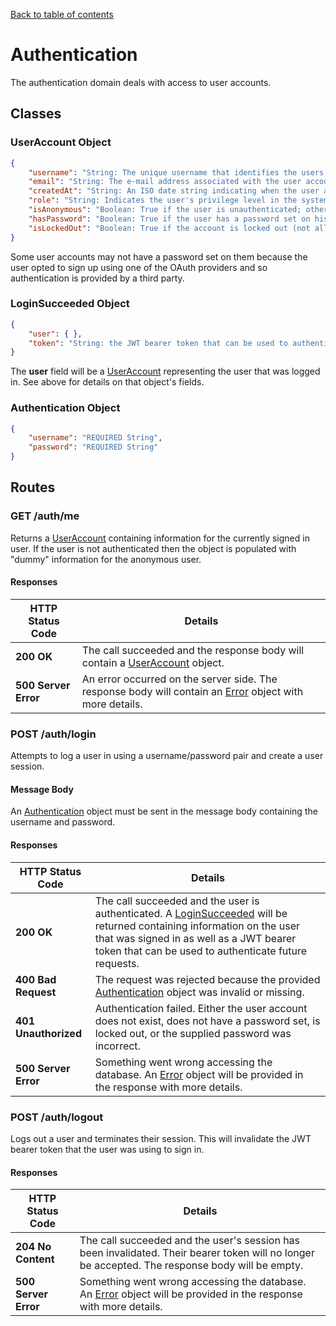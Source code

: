 [Back to table of contents](API.md)

# Authentication
The authentication domain deals with access to user accounts.

## Classes
### UserAccount Object
```json
{
	"username": "String: The unique username that identifies the users profile.",
	"email": "String: The e-mail address associated with the user account.",
	"createdAt": "String: An ISO date string indicating when the user account was first created. (UTC.)",
	"role": "String: Indicates the user's privilege level in the system. One of user|admin.",
	"isAnonymous": "Boolean: True if the user is unauthenticated; otherwise, false.",
	"hasPassword": "Boolean: True if the user has a password set on his/her account.",
	"isLockedOut": "Boolean: True if the account is locked out (not allowed to log in.)"
}
```
Some user accounts may not have a password set on them because the user opted to sign up using one of the
OAuth providers and so authentication is provided by a third party.

### LoginSucceeded Object
```json
{
	"user": { },
	"token": "String: the JWT bearer token that can be used to authenticate future requests."
}
```

The **user** field will be a [UserAccount](#useraccount-object) representing the user that was logged
in. See above for details on that object's fields.

### Authentication Object
```json
{
	"username": "REQUIRED String",
	"password": "REQUIRED String"
}
```

## Routes
### GET /auth/me
Returns a [UserAccount](#useraccount-object) containing information for the currently signed in user. If
the user is not authenticated then the object is populated with "dummy" information for the anonymous user.

#### Responses
HTTP Status Code | Details
----- | -----
**200 OK** | The call succeeded and the response body will contain a [UserAccount](#useraccount-object) object.
**500 Server Error** | An error occurred on the server side. The response body will contain an [Error](General.md#error-object) object with more details.

### POST /auth/login
Attempts to log a user in using a username/password pair and create a user session.

#### Message Body
An [Authentication](#authentication-object) object must be sent in the message body containing the username
and password.

#### Responses
HTTP Status Code | Details
----- | -----
**200 OK** | The call succeeded and the user is authenticated. A [LoginSucceeded](#loginsucceeded-object) will be returned containing information on the user that was signed in as well as a JWT bearer token that can be used to authenticate future requests.
**400 Bad Request** | The request was rejected because the provided [Authentication](#authentication-object) object was invalid or missing.
**401 Unauthorized** | Authentication failed. Either the user account does not exist, does not have a password set, is locked out, or the supplied password was incorrect.
**500 Server Error** | Something went wrong accessing the database. An [Error](General.md#error-object) object will be provided in the response with more details.

### POST /auth/logout
Logs out a user and terminates their session. This will invalidate the JWT bearer token that the user was
using to sign in.

#### Responses
HTTP Status Code | Details
----- | -----
**204 No Content** | The call succeeded and the user's session has been invalidated. Their bearer token will no longer be accepted. The response body will be empty.
**500 Server Error** | Something went wrong accessing the database. An [Error](General.md#error-object) object will be provided in the response with more details.
